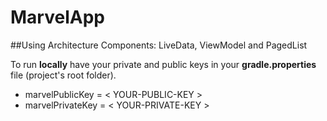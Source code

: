 # MarvelApp
##Using Architecture Components: LiveData, ViewModel and PagedList

To run **locally** have your private and public keys in your **gradle.properties** file (project's root folder).

* marvelPublicKey = < YOUR-PUBLIC-KEY >
* marvelPrivateKey = < YOUR-PRIVATE-KEY >
